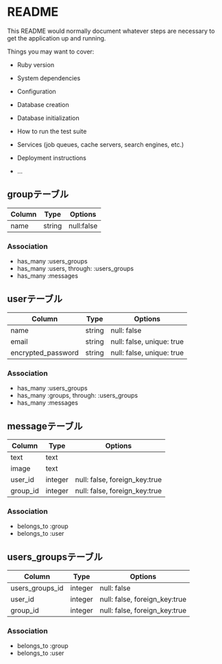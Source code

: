 # README

This README would normally document whatever steps are necessary to get the
application up and running.

Things you may want to cover:

* Ruby version

* System dependencies

* Configuration

* Database creation

* Database initialization

* How to run the test suite

* Services (job queues, cache servers, search engines, etc.)

* Deployment instructions

* ...

## groupテーブル

|Column|Type|Options|
|-----|----|-------|
|name|string|null:false|

### Association
- has_many :users_groups
- has_many :users, through: :users_groups
- has_many :messages

## userテーブル
|Column|Type|Options|
|-----|----|-------|
|name|string|null: false|
|email|string|null: false, unique: true|
|encrypted_password|string|null: false, unique: true|

### Association
- has_many :users_groups
- has_many :groups, through: :users_groups
- has_many :messages

## messageテーブル
|Column|Type|Options|
|-----|----|-------|
|text|text|
|image|text|
|user_id|integer|null: false, foreign_key:true|
|group_id|integer|null: false, foreign_key:true|

### Association
- belongs_to :group
- belongs_to :user

## users_groupsテーブル
|Column|Type|Options|
|-----|----|-------|
|users_groups_id|integer|null: false|
|user_id|integer|null: false, foreign_key:true|
|group_id|integer|null: false, foreign_key:true|

### Association
- belongs_to :group
- belongs_to :user